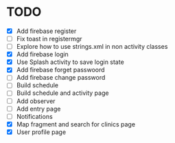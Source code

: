 # TODO  
  
 - [x] Add firebase register  
 - [ ] Fix toast in registermgr
 - [ ] Explore how to use strings.xml in non activity classes
 - [x] Add firebase login  
 - [x] Use Splash activity to save login state  
 - [x] Add firebase forget passwoord
 - [ ] Add firebase change password  
 - [ ] Build schedule  
 - [ ] Build schedule and activity page  
 - [ ] Add observer  
 - [ ] Add entry page  
 - [ ] Notifications  
 - [x] Map fragment and search for clinics page  
 - [x] User profile page